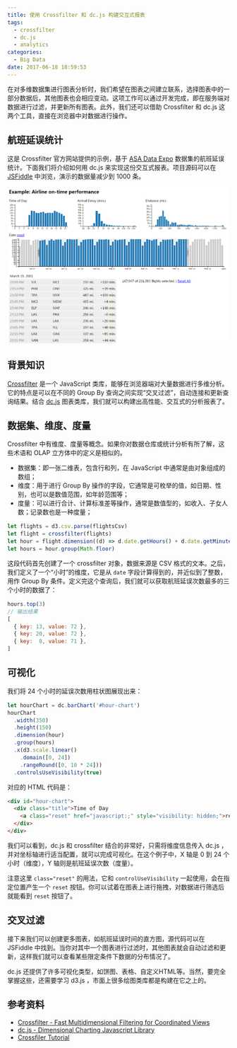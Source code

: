 ```yaml
---
title: 使用 Crossfilter 和 dc.js 构建交互式报表
tags:
  - crossfilter
  - dc.js
  - analytics
categories:
  - Big Data
date: 2017-06-18 18:59:53
---
```



在对多维数据集进行图表分析时，我们希望在图表之间建立联系，选择图表中的一部分数据后，其他图表也会相应变动。这项工作可以通过开发完成，即在服务端对数据进行过滤，并更新所有图表。此外，我们还可以借助 Crossfilter 和 dc.js 这两个工具，直接在浏览器中对数据进行操作。

## 航班延误统计

这是 Crossfilter 官方网站提供的示例，基于 [ASA Data Expo](http://stat-computing.org/dataexpo/2009/) 数据集的航班延误统计。下面我们将介绍如何用 dc.js 来实现这份交互式报表。项目源码可以在 [JSFiddle](https://jsfiddle.net/zjerryj/gjao9sws/) 中浏览，演示的数据量减少到 1000 条。

![](/images/airline-ontime-performance.png)

<!-- more -->

## 背景知识

[Crossfilter](http://crossfilter.github.io/crossfilter/) 是一个 JavaScript 类库，能够在浏览器端对大量数据进行多维分析。它的特点是可以在不同的 Group By 查询之间实现“交叉过滤”，自动连接和更新查询结果。结合 [dc.js](https://dc-js.github.io/dc.js/) 图表类库，我们就可以构建出高性能、交互式的分析报表了。

## 数据集、维度、度量

Crossfilter 中有维度、度量等概念。如果你对数据仓库或统计分析有所了解，这些术语和 OLAP 立方体中的定义是相似的。

* 数据集：即一张二维表，包含行和列，在 JavaScript 中通常是由对象组成的数组；
* 维度：用于进行 Group By 操作的字段，它通常是可枚举的值，如日期、性别，也可以是数值范围，如年龄范围等；
* 度量：可以进行合计、计算标准差等操作，通常是数值型的，如收入、子女人数；记录数也是一种度量；

```js
let flights = d3.csv.parse(flightsCsv)
let flight = crossfilter(flights)
let hour = flight.dimension((d) => d.date.getHours() + d.date.getMinutes() / 60)
let hours = hour.group(Math.floor)
```

这段代码首先创建了一个 crossfilter 对象，数据来源是 CSV 格式的文本。之后，我们定义了一个“小时”的维度，它是从 `date` 字段计算得到的，并近似到了整数，用作 Group By 条件。定义完这个查询后，我们就可以获取航班延误次数最多的三个小时的数据了：

```js
hours.top(3)
// 输出结果
[
  { key: 13, value: 72 },
  { key: 20, value: 72 },
  { key:  8, value: 71 },
]
```

## 可视化

我们将 24 个小时的延误次数用柱状图展现出来：

```js
let hourChart = dc.barChart('#hour-chart')
hourChart
  .width(350)
  .height(150)
  .dimension(hour)
  .group(hours)
  .x(d3.scale.linear()
    .domain([0, 24])
    .rangeRound([0, 10 * 24]))
  .controlsUseVisibility(true)
```

对应的 HTML 代码是：

```html
<div id="hour-chart">
  <div class="title">Time of Day
    <a class="reset" href="javascript:;" style="visibility: hidden;">reset</a>
  </div>
</div>
```

我们可以看到，dc.js 和 crossfilter 结合的非常好，只需将维度信息传入 dc.js ，并对坐标轴进行适当配置，就可以完成可视化。在这个例子中，X 轴是 0 到 24 个小时（维度），Y 轴则是航班延误次数（度量）。

注意这里 `class="reset"` 的用法，它和 `controlUseVisibility` 一起使用，会在指定位置产生一个 `reset` 按钮。你可以试着在图表上进行拖拽，对数据进行筛选后就能看到 `reset` 按钮了。

## 交叉过滤

接下来我们可以创建更多图表，如航班延误时间的直方图，源代码可以在 JSFiddle 中找到。当你对其中一个图表进行过滤时，其他图表就会自动过滤和更新，这样我们就可以查看某些限定条件下数据的分布情况了。

dc.js 还提供了许多可视化类型，如饼图、表格、自定义HTML等。当然，要完全掌握这些，还需要学习 d3.js ，市面上很多绘图类库都是构建在它之上的。

## 参考资料

* [Crossfilter - Fast Multidimensional Filtering for Coordinated Views](http://crossfilter.github.io/crossfilter/)
* [dc.js - Dimensional Charting Javascript Library](https://dc-js.github.io/dc.js/)
* [Crossfiler Tutorial](http://blog.rusty.io/2012/09/17/crossfilter-tutorial/)
